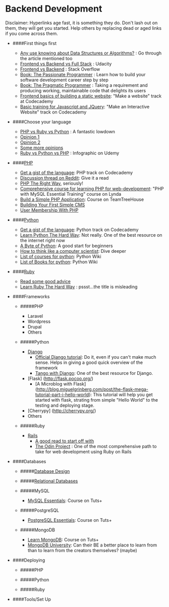 # Backend Development

Disclaimer: Hyperlinks age fast, it is something they do. Don't lash out on them, they will get you started. Help others by replacing dead or aged links if you come across them.

+ ####First things first
    + [Any use knowing about Data Structures or Algorithms?](https://twitter.com/KenMazaika/status/602855322173239297) : Go through the article mentioned too
    + [Frontend vs Backend vs Full Stack](http://blog.udacity.com/2014/12/front-end-vs-back-end-vs-full-stack-web-developers.html) : Udacity
    + [Frontend vs Backend](http://stackoverflow.com/questions/636689/difference-between-frontend-backend-and-middleware-in-web-development) : Stack Overflow
    + [Book: The Passionate Programmer](http://www.amazon.com/The-Passionate-Programmer-Remarkable-Development/dp/1934356344) : Learn how to build your software development career step by step
    + [Book: The Pragmatic  Programmer](http://www.amazon.com/The-Pragmatic-Programmer-Journeyman-Master/dp/020161622X) : Taking a requirement and producing working, maintainable code that delights its users
    + [Frontend basics of building a static website](http://www.codecademy.com/en/skills/make-a-website): "Make a website" track at Codecademy
    + [Basic training for Javascript and JQuery](http://www.codecademy.com/en/skills/make-an-interactive-website): "Make an Interactive Website" track on Codecademy


+ ####Choose your language
    + [PHP vs Ruby vs Python](http://www.1stwebdesigner.com/php-vs-ruby-vs-python/) : A fantastic lowdown
    + [Opinion 1](http://rz.scale-it.pl/2013/03/08/which_programming_language_should_you_use_for_a_web_backend.html)
    + [Opinion 2](http://matt.aimonetti.net/posts/2013/08/27/what-technology-should-my-startup-use/)
    + [Some more opinions](http://www.quora.com/Django-vs-Rails-vs-Node-js-vs-Code-Igniter-YII-Which-is-better)
    + [Ruby vs Python vs PHP](https://blog.udemy.com/modern-language-wars/) : Infographic on Udemy


+ ####[PHP](http://php.net/)
    + [Get a gist of the language](http://www.codecademy.com/en/tracks/php): PHP track on Codecademy
    + [Discussion thread on Reddit](http://www.reddit.com/r/PHP/comments/262469/what_is_the_best_way_to_start_learning_php/): Give it a read
    + [PHP The Right Way](http://www.phptherightway.com/), seriously!
    + [Comprehensive course for learning PHP for web-development](http://www.lynda.com/MySQL-tutorials/PHP-MySQL-Essential-Training/119003-2.html): "PHP with MySQL Essential Training" course on Lynda
    + [Build a Simple PHP Application](http://teamtreehouse.com/library/build-a-simple-php-application): Course on TeamTreeHouse
    + [Building Your First Simple CMS](http://css-tricks.com/php-for-beginners-building-your-first-simple-cms/)
    + [User Membership With PHP](http://code.tutsplus.com/tutorials/user-membership-with-php--net-1523)


+ ####[Python](https://www.python.org/)
    + [Get a gist of the language](http://www.codecademy.com/en/tracks/python): Python track on Codecademy
    + [Learn Python The Hard Way](http://learnpythonthehardway.org/book/): Not really. One of the best resource on the internet right now
    + [A Byte of Python](http://www.swaroopch.com/notes/python/): A good start for beginners
    + [How to think like a computer scientist](http://interactivepython.org/courselib/static/thinkcspy/index.html): Dive deeper
    + [List of courses for python](https://wiki.python.org/moin/BeginnersGuide/Programmers): Python Wiki
    + [List of Books for python](https://wiki.python.org/moin/IntroductoryBooks): Python Wiki


+ ####[Ruby](https://www.ruby-lang.org/en/)
    + [Read some good advice](http://www.jasimabasheer.com/posts/meta_introduction_to_ruby.html)
    + [Learn Ruby The Hard Way](http://learnrubythehardway.org/book/intro.html) : pssst...the title is misleading


+ ####Frameworks

    + #####PHP
        + Laravel
        + Wordpress
        + Drupal
        + Others

    + #####Python
        + [Django](https://www.djangoproject.com/)
            + [Official Django tutorial](https://docs.djangoproject.com/en/1.7/intro/tutorial01/): Do it, even if you can't make much sense. Helps in giving a good quick overview of the framework
            + [Tango with Django](http://www.tangowithdjango.com/): One of the best resource for Django.  
        + [Flask] (http://flask.pocoo.org/)
            + [A Microblog with Flask] (http://blog.miguelgrinberg.com/post/the-flask-mega-tutorial-part-i-hello-world): This tutorial will help you get started with flask, strating from simple "Hello World" to the testing and deploying stage.
        + [Cherrypy] (http://cherrypy.org/)
        + Others

    + #####Ruby
        + [Rails]()
            + [A good read to start off with](https://medium.com/how-i-learned-ruby-rails/how-i-trained-to-learn-rails-e08c94e2a51e)
            + [The Odin Project](http://www.theodinproject.com/) : One of the most comprehensive path to take for web development using Ruby on Rails


+ ####Databases

    + #####[Database Design](http://code.tutsplus.com/courses/database-design)

    + #####[Relational Databases](http://code.tutsplus.com/courses/relational-databases)

    + #####MySQL
        + [MySQL Essentials](http://code.tutsplus.com/courses/sql-essentials): Course on Tuts+

    + #####PostgreSQL
        + [PostgreSQL Essentials](http://code.tutsplus.com/courses/postgresql-essentials): Course on Tuts+

    + #####MongoDB
        + [Learn MongoDB](http://code.tutsplus.com/courses/learning-mongodb): Course on Tuts+
        + [MongoDB University](https://university.mongodb.com/courses/M101P/about): Can their BE a better place to learn from than to learn from the creators themselves? (maybe)


+ ####Deploying

    + #####PHP

    + #####Python

    + #####Ruby


+ ####Tools/Set Up



